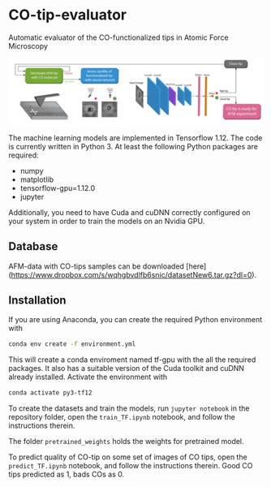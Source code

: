 # CO-tip-evaluator
Automatic evaluator of the CO-functionalized tips in Atomic Force Microscopy

![Schematic](/images/CO-tip-evaluator.png)


 The machine learning models are implemented in Tensorflow 1.12. The code is currently written in Python 3. At least the following Python packages are required:
* numpy
* matplotlib
* tensorflow-gpu=1.12.0
* jupyter

Additionally, you need to have Cuda and cuDNN correctly configured on your system in order to train the models on an Nvidia GPU.
## Database
AFM-data with CO-tips samples can be downloaded [here] (https://www.dropbox.com/s/wqhgbvdlfb6snic/datasetNew6.tar.gz?dl=0). 

## Installation

If you are using Anaconda, you can create the required Python environment with
```sh
conda env create -f environment.yml
```
This will create a conda enviroment named tf-gpu with the all the required packages. It also has a suitable version of the Cuda toolkit and cuDNN already installed. Activate the environment with
```sh
conda activate py3-tf12
```

To create the datasets and train the models, run `jupyter notebook` in the repository folder, open the `train_TF.ipynb` notebook, and follow the instructions therein.

The folder `pretrained_weights` holds the weights for pretrained model.

To predict quality of CO-tip on some set of images of CO tips, open the `predict_TF.ipynb` notebook, and follow the instructions therein. Good CO tips predicted as 1, bads COs as 0.

